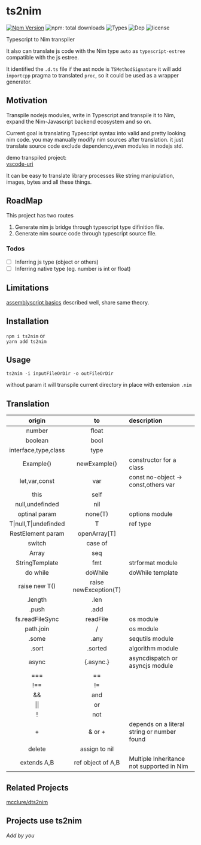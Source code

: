 # ts2nim  
[![Npm Version](https://badgen.net/npm/v/ts2nim)](https://www.npmjs.com/package/ts2nim)  ![npm: total downloads](https://badgen.net/npm/dt/ts2nim) ![Types](https://badgen.net/npm/types/ts2nim) ![Dep](https://badgen.net/david/dep/bung87/ts2nim) ![license](https://badgen.net/npm/license/ts2nim)

Typescript to Nim transpiler  

It also can translate js code with the Nim type `auto` as `typescript-estree` compatible with the js estree.  

It identified the `.d.ts` file if the ast node is `TSMethodSignature` it will add `importcpp` pragma to translated `proc`, so it could be used as a wrapper generator.  

## Motivation  

Transpile nodejs modules, write in Typescript and transpile it to Nim, expand the Nim-Javascript backend ecosystem and so on. 

Current goal is translating Typescript syntax into valid and pretty looking nim code.  you may manually modify nim sources after translation.  it just translate source code exclude dependency,even modules in nodejs std.    

demo transpiled project:  
[vscode-uri](https://github.com/bung87/vscode-uri)  

It can be easy to translate library processes like string manipulation, images, bytes and all these things.  

## RoadMap  

This project has two routes  
1. Generate nim js bridge through typescript type difinition file.  
2. Generate nim source code through typescript source file.  

### Todos
- [ ] Inferring js type (object or others)  
- [ ] Inferring native type (eg. number is int or float)  

## Limitations  

[assemblyscript basics](https://docs.assemblyscript.org/basics) described well, share same theory.  

## Installation  

`npm i ts2nim` or   
`yarn add ts2nim`  

## Usage   

`ts2nim -i inputFileOrDir -o outFileOrDir` 

without param it will transpile current directory in place with extension `.nim`  

## Translation  

| origin       | to     | description     |
| :-------------: | :----------: | :----------- |
| number   | float |  |
| boolean   | bool |  |
|  interface,type,class | type   |    |
|  Example() | newExample()   | constructor for a class    |
| let,var,const   | var | const no-object -> const,others var |
| this   | self |  |
| null,undefinded   | nil |  |
| optinal param   | none(T) | options module |
| T\|null,T\|undefinded | T | ref type|
| RestElement param   | openArray[T] |  |
| switch   | case of |  |
| Array   | seq |  |
| StringTemplate   | fmt | strformat module |
| do while   | doWhile | doWhile template |
| raise new T()   | raise newException(T) |  |
| .length   | .len |  |
| .push   | .add |  |
| fs.readFileSync   | readFile | os module  |
| path.join   | / | os module |
| .some   | .any | sequtils module |
| .sort   | .sorted | algorithm module |
| async   | {.async.} | asyncdispatch or asyncjs module |
| ===   | == |  |
| !==   | != |  |
| &&   | and |  |
| \|\|   | or |  |
| !   | not |  |
| +   | & or + | depends on a literal string or number found |
| delete   | assign to nil |  |
| extends A,B| ref object of A,B | Multiple Inheritance not supported in Nim | 


## Related Projects  

[mcclure/dts2nim](https://github.com/mcclure/dts2nim)  

## Projects use ts2nim  

*Add by you*
